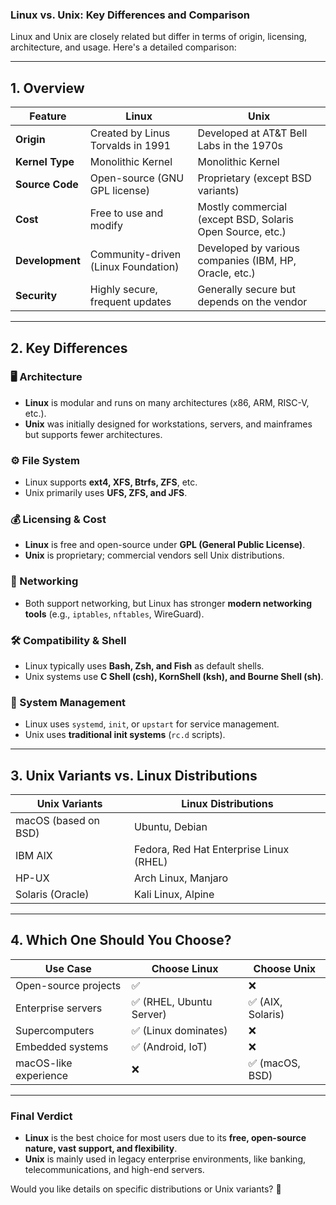 ### **Linux vs. Unix: Key Differences and Comparison**  

Linux and Unix are closely related but differ in terms of origin, licensing, architecture, and usage. Here's a detailed comparison:

---

## **1. Overview**
| Feature | **Linux** | **Unix** |
|---------|----------|----------|
| **Origin** | Created by Linus Torvalds in 1991 | Developed at AT&T Bell Labs in the 1970s |
| **Kernel Type** | Monolithic Kernel | Monolithic Kernel |
| **Source Code** | Open-source (GNU GPL license) | Proprietary (except BSD variants) |
| **Cost** | Free to use and modify | Mostly commercial (except BSD, Solaris Open Source, etc.) |
| **Development** | Community-driven (Linux Foundation) | Developed by various companies (IBM, HP, Oracle, etc.) |
| **Security** | Highly secure, frequent updates | Generally secure but depends on the vendor |

---

## **2. Key Differences**
### **🖥️ Architecture**
- **Linux** is modular and runs on many architectures (x86, ARM, RISC-V, etc.).
- **Unix** was initially designed for workstations, servers, and mainframes but supports fewer architectures.

### **⚙️ File System**
- Linux supports **ext4, XFS, Btrfs, ZFS**, etc.
- Unix primarily uses **UFS, ZFS, and JFS**.

### **💰 Licensing & Cost**
- **Linux** is free and open-source under **GPL (General Public License)**.
- **Unix** is proprietary; commercial vendors sell Unix distributions.

### **📡 Networking**
- Both support networking, but Linux has stronger **modern networking tools** (e.g., `iptables`, `nftables`, WireGuard).

### **🛠️ Compatibility & Shell**
- Linux typically uses **Bash, Zsh, and Fish** as default shells.
- Unix systems use **C Shell (csh), KornShell (ksh), and Bourne Shell (sh)**.

### **🔧 System Management**
- Linux uses `systemd`, `init`, or `upstart` for service management.
- Unix uses **traditional init systems** (`rc.d` scripts).

---

## **3. Unix Variants vs. Linux Distributions**
| **Unix Variants** | **Linux Distributions** |
|------------------|----------------------|
| macOS (based on BSD) | Ubuntu, Debian |
| IBM AIX | Fedora, Red Hat Enterprise Linux (RHEL) |
| HP-UX | Arch Linux, Manjaro |
| Solaris (Oracle) | Kali Linux, Alpine |

---

## **4. Which One Should You Choose?**
| **Use Case** | **Choose Linux** | **Choose Unix** |
|-------------|----------------|----------------|
| Open-source projects | ✅ | ❌ |
| Enterprise servers | ✅ (RHEL, Ubuntu Server) | ✅ (AIX, Solaris) |
| Supercomputers | ✅ (Linux dominates) | ❌ |
| Embedded systems | ✅ (Android, IoT) | ❌ |
| macOS-like experience | ❌ | ✅ (macOS, BSD) |

---

### **Final Verdict**
- **Linux** is the best choice for most users due to its **free, open-source nature, vast support, and flexibility**.
- **Unix** is mainly used in legacy enterprise environments, like banking, telecommunications, and high-end servers.

Would you like details on specific distributions or Unix variants? 🚀
